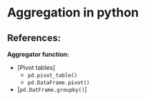 # Aggregation in python

**References:**
- 


**Aggregator function:**
- [Pivot tables]
    - `pd.pivot_table()`
    - `pd.DataFrame.pivot()`
- [`pd.DatFrame.groupby()`]

[pivot_table]: ./pivot_table.md
[groupby]: ./groupby.md

